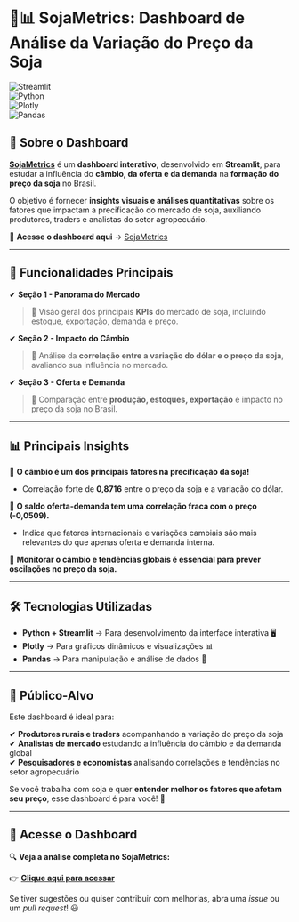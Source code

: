# 🌱📊 SojaMetrics: Dashboard de Análise da Variação do Preço da Soja  

![Streamlit](https://img.shields.io/badge/Streamlit-Dashboard-red?style=for-the-badge&logo=streamlit)  
![Python](https://img.shields.io/badge/Python-Data%20Science-yellow?style=for-the-badge&logo=python)  
![Plotly](https://img.shields.io/badge/Plotly-Visualizations-blue?style=for-the-badge&logo=plotly)  
![Pandas](https://img.shields.io/badge/Pandas-Data%20Analysis-green?style=for-the-badge&logo=pandas)  

## 📌 Sobre o Dashboard  

**[SojaMetrics](https://sojametrics.streamlit.app/)** é um **dashboard interativo**, desenvolvido em **Streamlit**, para estudar a influência do **câmbio, da oferta e da demanda** na **formação do preço da soja** no Brasil.  

O objetivo é fornecer **insights visuais e análises quantitativas** sobre os fatores que impactam a precificação do mercado de soja, auxiliando produtores, traders e analistas do setor agropecuário.  

🔗 **Acesse o dashboard aqui** → [SojaMetrics](https://sojametrics.streamlit.app/)  

---

## 🚀 Funcionalidades Principais  

✔ **Seção 1 - Panorama do Mercado**  
> 📌 Visão geral dos principais **KPIs** do mercado de soja, incluindo estoque, exportação, demanda e preço.  

✔ **Seção 2 - Impacto do Câmbio**  
> 📌 Análise da **correlação entre a variação do dólar e o preço da soja**, avaliando sua influência no mercado.  

✔ **Seção 3 - Oferta e Demanda**  
> 📌 Comparação entre **produção, estoques, exportação** e impacto no preço da soja no Brasil.  

---

## 📊 Principais Insights  

🔹 **O câmbio é um dos principais fatores na precificação da soja!**  
- Correlação forte de **0,8716** entre o preço da soja e a variação do dólar.  

🔹 **O saldo oferta-demanda tem uma correlação fraca com o preço (-0,0509).**  
- Indica que fatores internacionais e variações cambiais são mais relevantes do que apenas oferta e demanda interna.  

🔹 **Monitorar o câmbio e tendências globais é essencial para prever oscilações no preço da soja.**  

---

## 🛠 Tecnologias Utilizadas  

- **Python + Streamlit** → Para desenvolvimento da interface interativa 🖥️  
- **Plotly** → Para gráficos dinâmicos e visualizações 📊  
- **Pandas** → Para manipulação e análise de dados 📝  

---

## 🎯 Público-Alvo  

Este dashboard é ideal para:  

✔ **Produtores rurais e traders** acompanhando a variação do preço da soja  
✔ **Analistas de mercado** estudando a influência do câmbio e da demanda global  
✔ **Pesquisadores e economistas** analisando correlações e tendências no setor agropecuário  

Se você trabalha com soja e quer **entender melhor os fatores que afetam seu preço**, esse dashboard é para você! 🚀  

---

## 🔗 Acesse o Dashboard  

🔍 **Veja a análise completa no SojaMetrics:**  

👉 **[Clique aqui para acessar](https://sojametrics.streamlit.app/)**  

Se tiver sugestões ou quiser contribuir com melhorias, abra uma *issue* ou um *pull request*! 😃  
